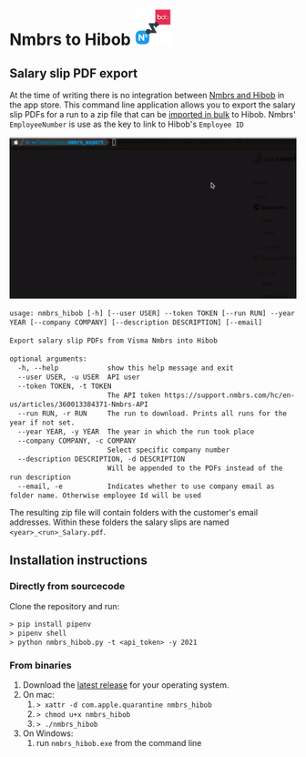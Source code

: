 # Nmbrs to Hibob ![./resources/nmbrs_hibob.png](./resources/nmbrs_hibob_64x64.png)

## Salary slip PDF export
At the time of writing there is no integration between [Nmbrs and Hibob](https://appstore.nmbrs.com/s/hibob) in the app 
store.
This command line application allows you to export the salary slip PDFs for a run to a zip file that can be [imported
in bulk](https://help.hibob.com/hc/en-us/articles/4409775877265-Importing-documents-in-bulk-into-Docs-in-bob) to Hibob.
Nmbrs' `EmployeeNumber` is use as the key to link to Hibob's `Employee ID`

![Nmbrs Hibob usage](./usage.gif)

```
usage: nmbrs_hibob [-h] [--user USER] --token TOKEN [--run RUN] --year YEAR [--company COMPANY] [--description DESCRIPTION] [--email]

Export salary slip PDFs from Visma Nmbrs into Hibob

optional arguments:
  -h, --help            show this help message and exit
  --user USER, -u USER  API user
  --token TOKEN, -t TOKEN
                        The API token https://support.nmbrs.com/hc/en-us/articles/360013384371-Nmbrs-API
  --run RUN, -r RUN     The run to download. Prints all runs for the year if not set.
  --year YEAR, -y YEAR  The year in which the run took place
  --company COMPANY, -c COMPANY
                        Select specific company number
  --description DESCRIPTION, -d DESCRIPTION
                        Will be appended to the PDFs instead of the run description
  --email, -e           Indicates whether to use company email as folder name. Otherwise employee Id will be used

```

The resulting zip file will contain folders with the customer's email addresses. Within these folders the salary slips
are named `<year>_<run>_Salary.pdf`.

## Installation instructions

### Directly from sourcecode
Clone the repository and run:
```shell
> pip install pipenv
> pipenv shell
> python nmbrs_hibob.py -t <api_token> -y 2021
```

### From binaries
1. Download the [latest release](https://github.com/Vandebron/nmbrs-hibob/releases/) for your operating system.
2. On mac: 
   1. `> xattr -d com.apple.quarantine nmbrs_hibob`
   2. `> chmod u+x nmbrs_hibob`
   3. `> ./nmbrs_hibob`
3. On Windows: 
   1. run `nmbrs_hibob.exe` from the command line